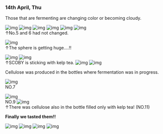 ### 14th April, Thu

Those that are fermenting are changing color or becoming cloudy.<br>

<img alt="img" src="images/1.jpeg">
<img alt="img" src="images/2.jpeg">
<img alt="img" src="images/3.jpeg">
<img alt="img" src="images/4.jpeg">
<img alt="img" src="images/5.jpeg">
<img alt="img" src="images/6.jpeg"><br>
↑No.5 and 6 had not changed.<br>

<img alt="img" src="images/7.jpeg"><br>
↑The sphere is getting huge....!!

<img alt="img" src="images/8.jpeg">
<img alt="img" src="images/9.jpeg"><br>
↑SCOBY is sticking with kelp tea.

<img alt="img" src="images/10.jpeg">
<img alt="img" src="images/11.jpeg">

Cellulose was produced in the bottles where fermentation was in progress.

<img alt="img" src="images/IMG_3894.jpeg"><br>
NO.7

<img alt="img" src="images/IMG_3852.jpeg"><br>
NO.9
<img alt="img" src="images/IMG_3851.jpeg"><br>
↑There was cellulose also in the bottle filled only with kelp tea! (NO.11)


**Finally we tasted them!!**

<img alt="img" src="images/BHA0414-4.jpg">
<img alt="img" src="images/BHA0414-1.jpg">
<img alt="img" src="images/BHA0414-3.jpg">
<img alt="img" src="images/BHA0414-102.jpg">
